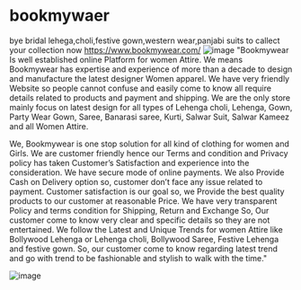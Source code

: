 # bookmywaer
bye bridal lehega,choli,festive gown,western wear,panjabi suits to callect your collection now 
https://www.bookmywear.com/
![image](https://user-images.githubusercontent.com/105189462/167848727-2b0b47b3-6cd1-4710-86d8-885662ef5ef6.png)
"Bookmywear Is well established online Platform for women Attire. We means Bookmywear has expertise and experience of more than a decade to design and manufacture the latest designer Women apparel. We have very friendly Website so people cannot confuse and easily come to know all require details related to products and payment and shipping. We are the only store mainly focus on latest design for all types of Lehenga choli, Lehenga, Gown, Party Wear Gown, Saree, Banarasi saree, Kurti, Salwar Suit, Salwar Kameez and all Women Attire.

We, Bookmywear is one stop solution for all kind of clothing for women and Girls. We are customer friendly hence our Terms and condition and Privacy policy has taken Customer’s Satisfaction and experience into the consideration. We have secure mode of online payments. We also Provide Cash on Delivery option so, customer don’t face any issue related to payment. Customer satisfaction is our goal so, we Provide the best quality products to our customer at reasonable Price. We have very transparent Policy and terms condition for Shipping, Return and Exchange So, Our customer come to know very clear and specific details so they are not entertained. We follow the Latest and Unique Trends for women Attire like Bollywood Lehenga or Lehenga choli, Bollywood Saree, Festive Lehenga and festive gown. So, our customer come to know regarding latest trend and go with trend to be fashionable and stylish to walk with the time."

![image](https://user-images.githubusercontent.com/105189462/167848863-18277b9a-2aa2-4d64-8cdb-5cfd0534d51a.jpg)
